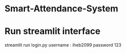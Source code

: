 # Smart-Attendance-System
# Run streamlit interface 
streamlit run login.py 
username : iheb2099
password 123

